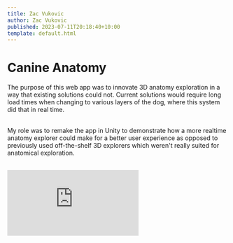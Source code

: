 ```yaml
---
title: Zac Vukovic
author: Zac Vukovic
published: 2023-07-11T20:18:40+10:00
template: default.html
---
```


# Canine Anatomy

The purpose of this web app was to innovate 3D anatomy exploration in a way that existing solutions could not. Current solutions would require long load times when changing to various layers of the dog, where this system did that in real time.<br /><br />

My role was to remake the app in Unity to demonstrate how a more realtime anatomy explorer could make for a better user experience as opposed to previously used off-the-shelf 3D explorers which weren't really suited for anatomical exploration.<br /><br />

<div class="iframe-container">
    <iframe class="responsive-iframe" src="https://www.youtube.com/embed/dggbzJRh8ac" title="YouTube video player" frameborder="0" allow="accelerometer; autoplay; clipboard-write; encrypted-media; gyroscope; picture-in-picture; web-share" allowfullscreen></iframe>
</div>
